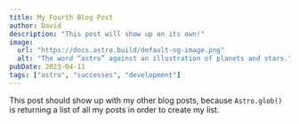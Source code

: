 ```yaml
---
title: My Fourth Blog Post
author: David
description: "This post will show up on its own!"
image:
  url: "https://docs.astro.build/default-og-image.png"
  alt: "The word “astro” against an illustration of planets and stars."
pubDate: 2023-04-11
tags: ["astro", "successes", "development"]
---
```


This post should show up with my other blog posts, because `Astro.glob()` is returning a list of all my posts in order to create my list.
